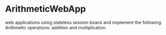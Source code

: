 # ArithmeticWebApp
web applications using stateless session beans and implement the following  Arithmetic operations: addition and multiplication.
